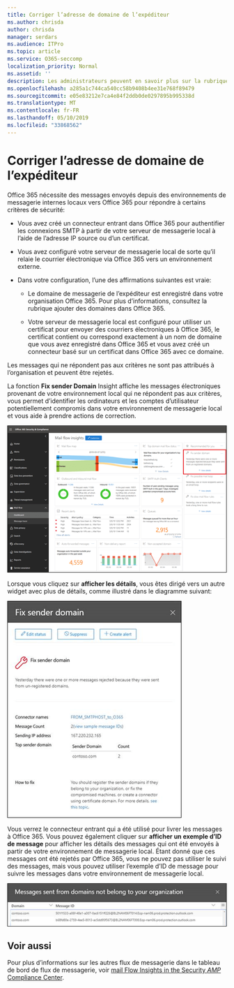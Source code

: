 ```yaml
---
title: Corriger l’adresse de domaine de l’expéditeur
ms.author: chrisda
author: chrisda
manager: serdars
ms.audience: ITPro
ms.topic: article
ms.service: O365-seccomp
localization_priority: Normal
ms.assetid: ''
description: Les administrateurs peuvent en savoir plus sur la rubrique Fix sender Domain Insight dans le tableau de bord du flux de messagerie dans le centre de sécurité & Compliance Center.
ms.openlocfilehash: a285a1c744ca540cc58b9408b4ee31e768f89479
ms.sourcegitcommit: e05e83212e7ca4e84f2ddb0de0297895b995338d
ms.translationtype: MT
ms.contentlocale: fr-FR
ms.lasthandoff: 05/10/2019
ms.locfileid: "33868562"
---
```

# <a name="fix-sender-domain-insight"></a>Corriger l’adresse de domaine de l’expéditeur

Office 365 nécessite des messages envoyés depuis des environnements de messagerie internes locaux vers Office 365 pour répondre à certains critères de sécurité:

- Vous avez créé un connecteur entrant dans Office 365 pour authentifier les connexions SMTP à partir de votre serveur de messagerie local à l’aide de l’adresse IP source ou d’un certificat.

- Vous avez configuré votre serveur de messagerie local de sorte qu’il relaie le courrier électronique via Office 365 vers un environnement externe.

- Dans votre configuration, l’une des affirmations suivantes est vraie:

  - Le domaine de messagerie de l’expéditeur est enregistré dans votre organisation Office 365. Pour plus d’informations, consultez la rubrique ajouter des domaines dans Office 365.

  - Votre serveur de messagerie local est configuré pour utiliser un certificat pour envoyer des courriers électroniques à Office 365, le certificat contient ou correspond exactement à un nom de domaine que vous avez enregistré dans Office 365 et vous avez créé un connecteur basé sur un certificat dans Office 365 avec ce domaine. 

Les messages qui ne répondent pas aux critères ne sont pas attribués à l’organisation et peuvent être rejetés.

La fonction **Fix sender Domain** Insight affiche les messages électroniques provenant de votre environnement local qui ne répondent pas aux critères, vous permet d’identifier les ordinateurs et les comptes d’utilisateur potentiellement compromis dans votre environnement de messagerie local et vous aide à prendre actions de correction.

![La fonction Fix sender Domain Insight dans le tableau de bord de flux de messagerie dans le centre de sécurité & Compliance Center](media/sender-domain-insight-selected.png)

Lorsque vous cliquez sur **afficher les détails**, vous êtes dirigé vers un autre widget avec plus de détails, comme illustré dans le diagramme suivant:

![Le widget détails de la solution Fix sender Domain Insight](media/sender-domain-view-details.png)

Vous verrez le connecteur entrant qui a été utilisé pour livrer les messages à Office 365. Vous pouvez également cliquer sur **afficher un exemple d’ID de message** pour afficher les détails des messages qui ont été envoyés à partir de votre environnement de messagerie local. Étant donné que ces messages ont été rejetés par Office 365, vous ne pouvez pas utiliser le suivi des messages, mais vous pouvez utiliser l’exemple d’ID de message pour suivre les messages dans votre environnement de messagerie local.

![Afficher des exemples d’ID de message dans la fenêtre Fix sender Domain Insight](media/sender-domain-view-sample-message-ids.png)

## <a name="see-also"></a>Voir aussi

Pour plus d’informations sur les autres flux de messagerie dans le tableau de bord de flux de messagerie, voir [mail Flow Insights in the Security _AMP_ Compliance Center](mail-flow-insights-v2.md).
